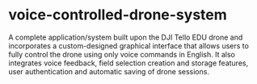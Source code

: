 # voice-controlled-drone-system
A complete application/system built upon the DJI Tello EDU drone and incorporates a custom-designed graphical interface that allows users to fully control the drone using only voice commands in English. It also integrates voice feedback, field selection creation and storage features, user authentication and automatic saving of drone sessions.
